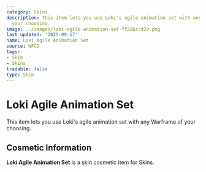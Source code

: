 ```yaml
---
category: Skins
description: This item lets you use Loki's agile animation set with any Warframe of
  your choosing.
image: ../images/loki-agile-animation-set-ff286cc429.png
last_updated: '2025-09-17'
name: Loki Agile Animation Set
source: WFCD
tags:
- Skin
- Skins
tradable: false
type: Skin
---
```


# Loki Agile Animation Set

This item lets you use Loki's agile animation set with any Warframe of your choosing.

## Cosmetic Information

**Loki Agile Animation Set** is a skin cosmetic item for Skins.

